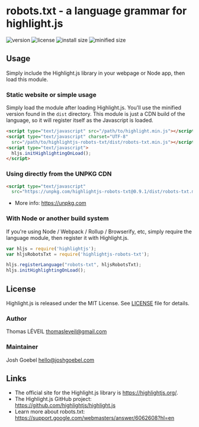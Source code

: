 # robots.txt - a language grammar for highlight.js

![version](https://badgen.net/npm/v/highlightjs-robots-txt) ![license](https://badgen.net/badge/license/MIT/blue)
![install size](https://badgen.net/packagephobia/install/highlightjs-robots-txt) ![minified size](https://badgen.net/bundlephobia/min/highlightjs-robots-txt)

## Usage

Simply include the Highlight.js library in your webpage or Node app, then load this module.

### Static website or simple usage

Simply load the module after loading Highlight.js.  You'll use the minified version found in the `dist` directory.  This module is just a CDN build of the language, so it will register itself as the Javascript is loaded.

```html
<script type="text/javascript" src="/path/to/highlight.min.js"></script>
<script type="text/javascript" charset="UTF-8"
  src="/path/to/highlightjs-robots-txt/dist/robots-txt.min.js"></script>
<script type="text/javascript">
  hljs.initHighlightingOnLoad();
</script>
```

### Using directly from the UNPKG CDN

```html
<script type="text/javascript"
  src="https://unpkg.com/highlightjs-robots-txt@0.9.1/dist/robots-txt.min.js"></script>
```

- More info: <https://unpkg.com>

### With Node or another build system

If you're using Node / Webpack / Rollup / Browserify, etc, simply require the language module, then register it with Highlight.js.

```javascript
var hljs = require('highlightjs');
var hljsRobotsTxt = require('highlightjs-robots-txt');

hljs.registerLanguage("robots-txt", hljsRobotsTxt);
hljs.initHighlightingOnLoad();
```


## License

Highlight.js is released under the MIT License. See [LICENSE][1] file
for details.

### Author

Thomas LÉVEIL <thomasleveil@gmail.com>

### Maintainer

Josh Goebel <hello@joshgoebel.com>


## Links

- The official site for the Highlight.js library is <https://highlightjs.org/>.
- The Highlight.js GitHub project: <https://github.com/highlightjs/highlight.js>
- Learn more about robots.txt: <https://support.google.com/webmasters/answer/6062608?hl=en>

[1]: https://github.com/highlightjs/highlightjs-robots-txt/blob/master/LICENSE
